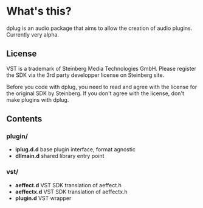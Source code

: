 # What's this?

dplug is an audio package that aims to allow the creation of audio plugins. 
Currently very alpha.


## License

VST is a trademark of Steinberg Media Technologies GmbH. Please register the SDK via the 3rd party developper license on Steinberg site.

Before you code with dplug, you need to read and agree with the license for the original SDK by Steinberg. If you don't agree with the license, don't make plugins with dplug.



## Contents

### plugin/
  * **iplug.d.d** base plugin interface, format agnostic
  * **dllmain.d** shared library entry point

### vst/
  * **aeffect.d** VST SDK translation of aeffect.h
  * **aeffectx.d** VST SDK translation of aeffectx.h
  * **plugin.d** VST wrapper
